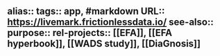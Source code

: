 alias::
tags:: app, #markdown
URL:: https://livemark.frictionlessdata.io/
see-also::
purpose::
rel-projects:: [[EFA]], [[EFA hyperbook]], [[WADS study]], [[DiaGnosis]]
-
